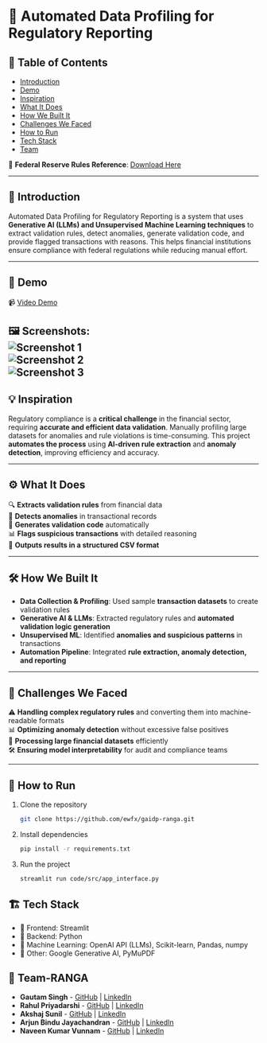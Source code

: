 # 🚀 Automated Data Profiling for Regulatory Reporting  

## 📌 Table of Contents  
- [Introduction](#-introduction)  
- [Demo](#-demo)  
- [Inspiration](#-inspiration)  
- [What It Does](#-what-it-does)  
- [How We Built It](#-how-we-built-it)  
- [Challenges We Faced](#-challenges-we-faced)  
- [How to Run](#-how-to-run)  
- [Tech Stack](#-tech-stack)  
- [Team](#-team)  

📄 **Federal Reserve Rules Reference**: [Download Here](https://www.federalreserve.gov/apps/reportingforms/Download/DownloadAttachment?guid=83c6e71a-86c2-40b6-a9a5-16e15ca7d2d8)  

---

## 🎯 Introduction  
Automated Data Profiling for Regulatory Reporting is a system that uses **Generative AI (LLMs) and Unsupervised Machine Learning techniques** to extract validation rules, detect anomalies, generate validation code, and provide flagged transactions with reasons. This helps financial institutions ensure compliance with federal regulations while reducing manual effort.  

---

## 🎥 Demo  
📹 [Video Demo](https://drive.google.com/file/d/1M4ebD24i0dekWVtgFMmWI-alsDmeS1JS/view?usp=sharing) 

🖼️ Screenshots:  
![Screenshot 1](https://drive.google.com/file/d/10X8DGCGZFai6D-r1P-rqxwK4c-wttS7W/view?usp=sharing)  
![Screenshot 2](https://drive.google.com/file/d/1LAj5PXZzcztMocPLox94_WP4xo8T_pUh/view?usp=sharing)  
![Screenshot 3](https://drive.google.com/file/d/1K4LUPUpP_XjugymajXxahDHIoLgO8Y6S/view?usp=sharing)
---

## 💡 Inspiration  
Regulatory compliance is a **critical challenge** in the financial sector, requiring **accurate and efficient data validation**. Manually profiling large datasets for anomalies and rule violations is time-consuming. This project **automates the process** using **AI-driven rule extraction** and **anomaly detection**, improving efficiency and accuracy.  

---

## ⚙️ What It Does  
🔍 **Extracts validation rules** from financial data  
🚨 **Detects anomalies** in transactional records  
📝 **Generates validation code** automatically  
📊 **Flags suspicious transactions** with detailed reasoning  
📎 **Outputs results in a structured CSV format**  

---

## 🛠️ How We Built It  
- **Data Collection & Profiling**: Used sample **transaction datasets** to create validation rules  
- **Generative AI & LLMs**: Extracted regulatory rules and **automated validation logic generation**  
- **Unsupervised ML**: Identified **anomalies and suspicious patterns** in transactions  
- **Automation Pipeline**: Integrated **rule extraction, anomaly detection, and reporting**  

---

## 🚧 Challenges We Faced  
⚠️ **Handling complex regulatory rules** and converting them into machine-readable formats  
📊 **Optimizing anomaly detection** without excessive false positives  
💾 **Processing large financial datasets** efficiently  
🛠️ **Ensuring model interpretability** for audit and compliance teams  

---


## 🏃 How to Run  
1. Clone the repository  
   ```sh
   git clone https://github.com/ewfx/gaidp-ranga.git

2. Install dependencies  
   ```sh
   pip install -r requirements.txt  

   ```
3. Run the project  
   ```sh
   streamlit run code/src/app_interface.py
   ```

## 🏗️ Tech Stack
- 🔹 Frontend: Streamlit
- 🔹 Backend: Python
- 🔹 Machine Learning: OpenAI API (LLMs), Scikit-learn, Pandas, numpy
- 🔹 Other: Google Generative AI, PyMuPDF


## 👥 Team-RANGA
- **Gautam Singh** - [GitHub](https://github.com/gautamdevloper) | [LinkedIn](https://www.linkedin.com/in/gautam-singh-1707/)
- **Rahul Priyadarshi** - [GitHub](https://github.com/rahulp99) | [LinkedIn](https://www.linkedin.com/in/rahul-pr99/)
- **Akshaj Sunil** - [GitHub](https://github.com/akshajsunil) | [LinkedIn](https://www.linkedin.com/in/akshaj-sunil-ba219a179/)
- **Arjun Bindu Jayachandran** - [GitHub](https://github.com/Arjun-B-J) | [LinkedIn](https://www.linkedin.com/in/arjun-bindu-jayachandran-76741a185/)
- **Naveen Kumar Vunnam** - [GitHub](https://github.com/Naveen219) | [LinkedIn](https://www.linkedin.com/in/naveen-kumar-vunnam-9a064b177/)
